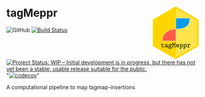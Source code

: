 # tagMeppr <img src="vignettes/logo_tagMeppr.png" align = "right" width = "120" title="tagMeppr logo by Robin H. vander Weide" />

![GitHub](https://img.shields.io/github/license/robinweide/tagMeppr)
[![Build Status](https://travis-ci.org/robinweide/tagmeppr.svg?branch=master)](https://travis-ci.org/robinweide/tagmeppr)
[![Project Status: WIP – Initial development is in progress, but there has not yet been a stable, usable release suitable for the public.](https://www.repostatus.org/badges/latest/wip.svg)](https://www.repostatus.org/#wip)
"[![codecov](https://codecov.io/gh/robinweide/tagMeppr/branch/master/graph/badge.svg)](https://codecov.io/gh/robinweide/tagMeppr)"

A computational pipeline to map tagmap-insertions


